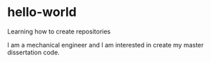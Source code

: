 # hello-world
Learning how to create repositories


I am a mechanical engineer and I am interested in create my master dissertation code.

